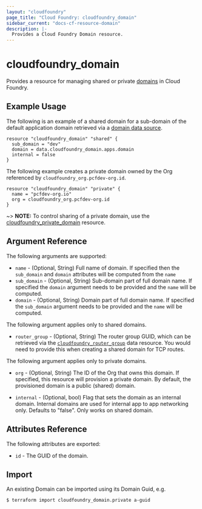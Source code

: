 ```yaml
---
layout: "cloudfoundry"
page_title: "Cloud Foundry: cloudfoundry_domain"
sidebar_current: "docs-cf-resource-domain"
description: |-
  Provides a Cloud Foundry Domain resource.
---
```


# cloudfoundry\_domain

Provides a resource for managing shared or private 
[domains](https://docs.cloudfoundry.org/devguide/deploy-apps/routes-domains.html#domains) in Cloud Foundry.

## Example Usage

The following is an example of a shared domain for a sub-domain of the default application domain 
retrieved via a [domain data source](/docs/providers/cloudfoundry/d/domain.html).

```hcl
resource "cloudfoundry_domain" "shared" {
  sub_domain = "dev"
  domain = data.cloudfoundry_domain.apps.domain
  internal = false
}
```

The following example creates a private domain owned by the Org referenced by `cloudfoundry_org.pcfdev-org.id`.

```hcl
resource "cloudfoundry_domain" "private" {
  name = "pcfdev-org.io"
  org = cloudfoundry_org.pcfdev-org.id
}
```

~> **NOTE:** To control sharing of a private domain, use the [cloudfoundry_private_domain](private_domain_access.html) resource. 


## Argument Reference

The following arguments are supported:

* `name` - (Optional, String) Full name of domain. If specified then the `sub_domain` and `domain` attributes will be computed from the `name` 
* `sub_domain` - (Optional, String) Sub-domain part of full domain name. If specified the `domain` argument needs to be provided and the `name` will be computed.
* `domain` - (Optional, String) Domain part of full domain name. If specified the `sub_domain` argument needs to be provided and the `name` will be computed.

The following argument applies only to shared domains.

* `router_group` - (Optional, String) The router group GUID, which can be retrieved via the [`cloudfoundry_router_group`](/docs/providers/cloudfoundry/d/stack.html) data resource. You would need to provide this when creating a shared domain for TCP routes.

The following argument applies only to private domains.

* `org` - (Optional, String) The ID of the Org that owns this domain. If specified, this resource will provision a private domain. By default, the provisioned domain is a public (shared) domain.

* `internal` - (Optional, bool) Flag that sets the domain as an internal domain. Internal domains are used for internal app to app networking only. Defaults to "false". Only works on shared domain.

## Attributes Reference

The following attributes are exported:

* `id` - The GUID of the domain.

## Import

An existing Domain can be imported using its Domain Guid, e.g.

```bash
$ terraform import cloudfoundry_domain.private a-guid
```

